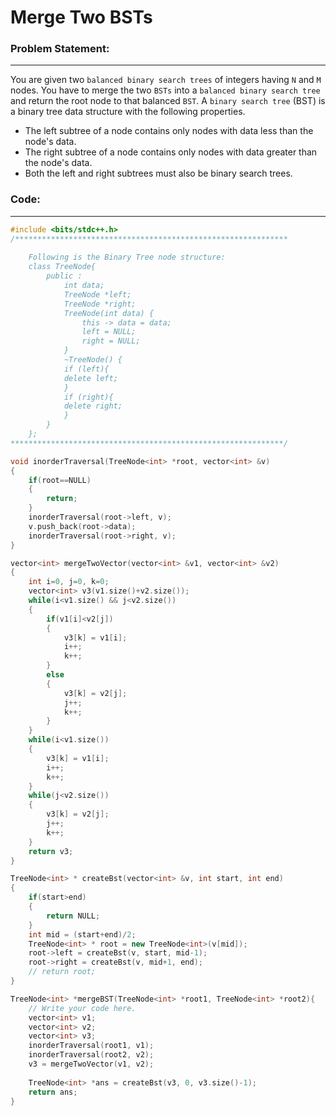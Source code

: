 # Merge Two BSTs
### Problem Statement:
- - - -
You are given two `balanced binary search trees` of integers having `N` and `M` nodes. You have to merge the two `BSTs` into a `balanced binary search tree` and return the root node to that balanced `BST`.
A `binary search tree` (BST) is a binary tree data structure with the following properties. 
* The left subtree of a node contains only nodes with data less than the node's data.
* The right subtree of a node contains only nodes with data greater than the node's data.
* Both the left and right subtrees must also be binary search trees.

### Code:
- - - -

```C++
#include <bits/stdc++.h> 
/*************************************************************
    
    Following is the Binary Tree node structure:
    class TreeNode{
        public :
            int data;
            TreeNode *left;
            TreeNode *right;
            TreeNode(int data) {
                this -> data = data;
                left = NULL;
                right = NULL;
            }
            ~TreeNode() {
            if (left){
            delete left;
            }
            if (right){
            delete right;
            }
        }   
    };
*************************************************************/

void inorderTraversal(TreeNode<int> *root, vector<int> &v)
{
    if(root==NULL)
    {
        return;
    }
    inorderTraversal(root->left, v);
    v.push_back(root->data);
    inorderTraversal(root->right, v);
}

vector<int> mergeTwoVector(vector<int> &v1, vector<int> &v2)
{
    int i=0, j=0, k=0;
    vector<int> v3(v1.size()+v2.size());
    while(i<v1.size() && j<v2.size())
    {
        if(v1[i]<v2[j])
        {
            v3[k] = v1[i];
            i++;
            k++;
        }
        else
        {
            v3[k] = v2[j];
            j++;
            k++;
        }
    }
    while(i<v1.size())
    {
        v3[k] = v1[i];
        i++;
        k++;
    }
    while(j<v2.size())
    {
        v3[k] = v2[j];
        j++;
        k++;
    }
    return v3;
}

TreeNode<int> * createBst(vector<int> &v, int start, int end)
{
    if(start>end)
    {
        return NULL;
    }
    int mid = (start+end)/2;
    TreeNode<int> * root = new TreeNode<int>(v[mid]);
    root->left = createBst(v, start, mid-1);
    root->right = createBst(v, mid+1, end);
    // return root;
}

TreeNode<int> *mergeBST(TreeNode<int> *root1, TreeNode<int> *root2){
    // Write your code here.
    vector<int> v1;
    vector<int> v2;
    vector<int> v3;
    inorderTraversal(root1, v1);
    inorderTraversal(root2, v2);
    v3 = mergeTwoVector(v1, v2);
    
    TreeNode<int> *ans = createBst(v3, 0, v3.size()-1);
    return ans;
}

```
